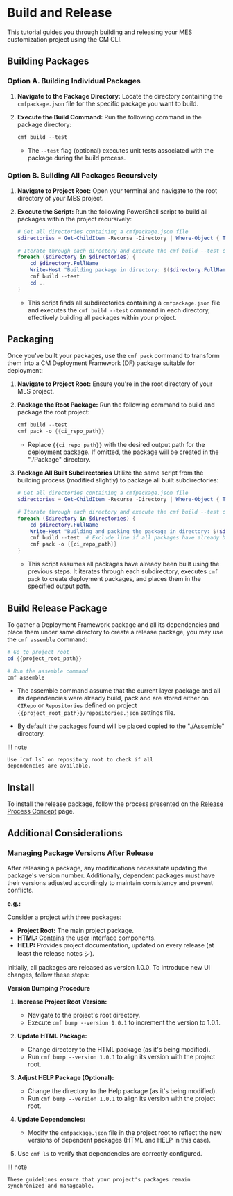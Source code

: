 # Build and Release

This tutorial guides you through building and releasing your MES customization project using the CM CLI.

## Building Packages

### Option A. Building Individual Packages

1. **Navigate to the Package Directory:** Locate the directory containing the `cmfpackage.json` file for the specific package you want to build.
2. **Execute the Build Command:** Run the following command in the package directory:

   ```powershell
   cmf build --test
   ```

   * The `--test` flag (optional) executes unit tests associated with the package during the build process.

### Option B. Building All Packages Recursively

1. **Navigate to Project Root:** Open your terminal and navigate to the root directory of your MES project.
2. **Execute the Script:** Run the following PowerShell script to build all packages within the project recursively:

    ```powershell
    # Get all directories containing a cmfpackage.json file
    $directories = Get-ChildItem -Recurse -Directory | Where-Object { Test-Path "$($_.FullName)\cmfpackage.json" }

    # Iterate through each directory and execute the cmf build --test command
    foreach ($directory in $directories) {
        cd $directory.FullName
        Write-Host "Building package in directory: $($directory.FullName)"
        cmf build --test
        cd ..
    }
    ```

   * This script finds all subdirectories containing a `cmfpackage.json` file and executes the `cmf build --test` command in each directory, effectively building all packages within your project.

## Packaging

Once you've built your packages, use the `cmf pack` command
to transform them into a CM Deployment Framework (DF) package
suitable for deployment:

1. **Navigate to Project Root:** Ensure you're in the root directory of your MES project.
2. **Package the Root Package:** Run the following command to build and package the root project:

   ```powershell
   cmf build --test
   cmf pack -o {{ci_repo_path}}
   ```

   * Replace `{{ci_repo_path}}` with the desired output path for the deployment package. If omitted, the package will be created in the "./Package" directory.

3. **Package All Built Subdirectories** Utilize the same script from the building process (modified slightly) to package all built subdirectories:

   ```powershell
   # Get all directories containing a cmfpackage.json file
   $directories = Get-ChildItem -Recurse -Directory | Where-Object { Test-Path "$($_.FullName)\cmfpackage.json" }

   # Iterate through each directory and execute the cmf build --test command
   foreach ($directory in $directories) {
       cd $directory.FullName
       Write-Host "Building and packing the package in directory: $($directory.FullName)"
       cmf build --test  # Exclude line if all packages have already been built
       cmf pack -o {{ci_repo_path}}
   }
   ```

   * This script assumes all packages have already been built using the previous steps. It iterates through each subdirectory, executes `cmf pack` to create deployment packages, and places them in the specified output path.

## Build Release Package

To gather a Deployment Framework package and all its dependencies and place them under same directory to create a release package, you may use the `cmf assemble` command:

``` powershell
# Go to project root
cd {{project_root_path}}

# Run the assemble command
cmf assemble
```

* The assemble command assume that the current layer package
  and all its dependencies were already build, pack and are stored
  either on `CIRepo` or `Repositories` defined on project
  `{{project_root_path}}/repositories.json` settings file.

* By default the packages found will be placed copied to the
  "./Assemble" directory.

!!! note

    Use `cmf ls` on repository root to check if all
    dependencies are available.

## Install

To install the release package, follow the process presented on the [Release Process Concept](../../concepts/release-process/index.md#continuous-deployment-cd-pipeline) page.

## Additional Considerations

### Managing Package Versions After Release

After releasing a package, any modifications necessitate updating the package's version number. Additionally, dependent packages must have their versions adjusted accordingly to maintain consistency and prevent conflicts.

**e.g.:**

Consider a project with three packages:

* **Project Root:** The main project package.
* **HTML:** Contains the user interface components.
* **HELP:** Provides project documentation, updated on every release (at least the release notes シ).

Initially, all packages are released as version 1.0.0. To introduce new UI changes, follow these steps:

**Version Bumping Procedure**

1. **Increase Project Root Version:**
    * Navigate to the project's root directory.
    * Execute `cmf bump --version 1.0.1` to increment the version to 1.0.1.

2. **Update HTML Package:**
    * Change directory to the HTML package (as it's being modified).
    * Run `cmf bump --version 1.0.1` to align its version with the project root.

3. **Adjust HELP Package (Optional):**
    * Change the directory to the Help package (as it's being modified).
    * Run `cmf bump --version 1.0.1` to align its version with the project root.

5. **Update Dependencies:**
   * Modify the `cmfpackage.json` file in the project root to reflect the new versions of dependent packages (HTML and HELP in this case).

6. Use `cmf ls` to verify that dependencies are correctly configured.

!!! note

    These guidelines ensure that your project's packages remain synchronized and manageable.
